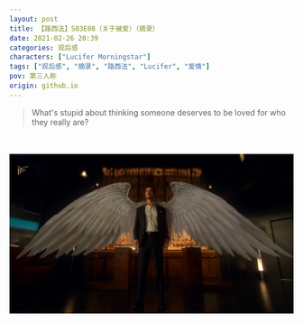 ```yaml
---
layout: post
title: 【路西法】S03E08（关于被爱）（摘录）
date: 2021-02-26 20:39
categories: 观后感
characters: ["Lucifer Morningstar"]
tags: ["观后感", "摘录", "路西法", "Lucifer", "爱情"]
pov: 第三人称
origin: github.io
---
```


> What's stupid about thinking someone deserves to be loved for who they really are?

<br><br>
![](/assets/images/lofter/2021-02-25-Lucifer.png)
